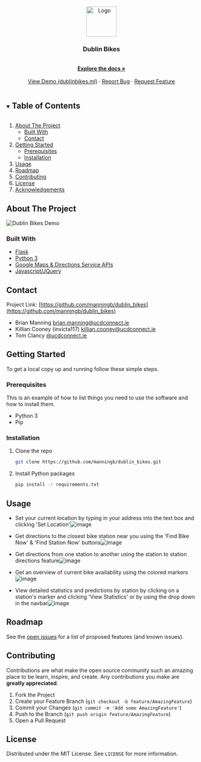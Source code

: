 <!--
*** Thanks for checking out the Best-README-Template. If you have a suggestion
*** that would make this better, please fork the repo and create a pull request
*** or simply open an issue with the tag "enhancement".
*** Thanks again! Now go create something AMAZING! :D
***
***
***
*** To avoid retyping too much info. Do a search and replace for the following:
*** manningb, dublin_bikes, twitter_handle, brian.manning@ucdconnect.ie, Dublin Bikes, project_description
-->

<!-- PROJECT SHIELDS -->
<!--
*** I'm using markdown "reference style" links for readability.
*** Reference links are enclosed in brackets [ ] instead of parentheses ( ).
*** See the bottom of this document for the declaration of the reference variables
*** for contributors-url, forks-url, etc. This is an optional, concise syntax you may use.
*** https://www.markdownguide.org/basic-syntax/#reference-style-links
-->
<!--
[![Contributors][contributors-shield]][contributors-url]
[![Forks][forks-shield]][forks-url]
[![Stargazers][stars-shield]][stars-url]
[![Issues][issues-shield]][issues-url]
[![MIT License][license-shield]][license-url]
[![LinkedIn][linkedin-shield]][linkedin-url]
 -->
<!-- PROJECT LOGO -->
<br />
<p align="center">
  <a href="https://github.com/manningb/dublin_bikes">
    <img src="https://github.com/manningb/dublin_bikes/blob/main/flask_app/static/img/loading.gif" alt="Logo" width="80" height="80">
  </a>

  <h3 align="center">Dublin Bikes</h3>

  <p align="center">
    <!--Dublin Bikes description-->
    <br />
    <a href="https://github.com/manningb/dublin_bikes"><strong>Explore the docs »</strong></a>
    <br />
    <br />
    <a href="https://dublinbikes.ml">View Demo (dublinbikes.ml)</a>
    ·
    <a href="https://github.com/manningb/dublin_bikes/issues">Report Bug</a>
    ·
    <a href="https://github.com/manningb/dublin_bikes/issues">Request Feature</a>
  </p>
</p>

<!-- TABLE OF CONTENTS -->
<details open="open">
  <summary><h2 style="display: inline-block">Table of Contents</h2></summary>
  <ol>
    <li>
      <a href="#about-the-project">About The Project</a>
      <ul>
        <li><a href="#built-with">Built With</a></li>
       <li><a href="#contact">Contact</a></li>
      </ul>
    </li>
    <li>
      <a href="#getting-started">Getting Started</a>
      <ul>
        <li><a href="#prerequisites">Prerequisites</a></li>
        <li><a href="#installation">Installation</a></li>
      </ul>
    </li>
    <li><a href="#usage">Usage</a></li>
    <li><a href="#roadmap">Roadmap</a></li>
    <li><a href="#contributing">Contributing</a></li>
    <li><a href="#license">License</a></li>
    <li><a href="#acknowledgements">Acknowledgements</a></li>
  </ol>
</details>

<!-- ABOUT THE PROJECT -->

## About The Project

![Dublin Bikes Demo](images/demo.gif)

### Built With

- [Flask](Python)
- [Python 3](Python)
- [Google Maps & Directions Service APIs]()
- [Javascript/JQuery]()

<!-- CONTACT -->

## Contact
Project Link: [https://github.com/manningb/dublin_bikes](https://github.com/manningb/dublin_bikes)

- Brian Manning [brian.manning@ucdconnect.ie](mailto:brian.manning@ucdconnect.ie)
- Killian Cooney (invicta117) [killian.cooney@ucdconnect.ie](mailto:@ucdconnect.ie)
- Tom Clancy [@ucdconnect.ie](mailto:@ucdconnect.ie)
<!-- GETTING STARTED -->

## Getting Started

To get a local copy up and running follow these simple steps.

### Prerequisites

This is an example of how to list things you need to use the software and how to install them.

- Python 3
- Pip

### Installation

1. Clone the repo
   ```sh
   git clone https://github.com/manningb/dublin_bikes.git
   ```
2. Install Python packages
   ```sh
   pip install -r requirements.txt
   ```

<!-- USAGE EXAMPLES -->

## Usage

- Set your current location by typing in your address into the text box and clicking 'Set Location'![image](https://user-images.githubusercontent.com/10169549/114904277-98c9eb80-9e0f-11eb-939f-20876fdbc522.png)

- Get directions to the closest bike station near you using the 'Find Bike Now' & 'Find Station Now' buttons![image](https://user-images.githubusercontent.com/10169549/114904359-b0a16f80-9e0f-11eb-972a-6e3f19487991.png)

- Get directions from one station to another using the station to station directions feature![image](https://user-images.githubusercontent.com/10169549/114905097-7a182480-9e10-11eb-9f67-b124134af06c.png)

- Get an overview of current bike availability using the colored markers![image](https://user-images.githubusercontent.com/10169549/114904432-c44cd600-9e0f-11eb-80f7-9b1049762723.png)

- View detailed statistics and predictions by station by clicking on a station's marker and clicking 'View Statistics' or by using the drop down in the navbar![image](https://user-images.githubusercontent.com/10169549/114904495-d4fd4c00-9e0f-11eb-916d-9a6821013e97.png)


<!-- ROADMAP -->

## Roadmap

See the [open issues](https://github.com/manningb/dublin_bikes/issues) for a list of proposed features (and known issues).

<!-- CONTRIBUTING -->

## Contributing

Contributions are what make the open source community such an amazing place to be learn, inspire, and create. Any contributions you make are **greatly appreciated**.

1. Fork the Project
2. Create your Feature Branch (`git checkout -b feature/AmazingFeature`)
3. Commit your Changes (`git commit -m 'Add some AmazingFeature'`)
4. Push to the Branch (`git push origin feature/AmazingFeature`)
5. Open a Pull Request

<!-- LICENSE -->

## License

Distributed under the MIT License. See `LICENSE` for more information.



<!-- ACKNOWLEDGEMENTS -->
<!--
## Acknowledgements

- []()
- []()
- []()
-->
<!-- MARKDOWN LINKS & IMAGES -->
<!-- https://www.markdownguide.org/basic-syntax/#reference-style-links -->

[contributors-shield]: https://img.shields.io/github/contributors/manningb/repo.svg?style=for-the-badge&logo=appveyor
[contributors-url]: https://github.com/manningb/dublin_bikes/graphs/contributors
[forks-shield]: https://img.shields.io/github/forks/manningb/repo.svg?style=for-the-badge
[forks-url]: https://github.com/manningb/dublin_bikes/network/members
[stars-shield]: https://img.shields.io/github/stars/manningb/repo.svg?style=for-the-badge
[stars-url]: https://github.com/manningb/dublin_bikes/stargazers
[issues-shield]: https://img.shields.io/github/issues/manningb/repo.svg?style=for-the-badge
[issues-url]: https://github.com/manningb/dublin_bikes/issues
[license-shield]: https://img.shields.io/github/license/manningb/repo.svg?style=for-the-badge
[license-url]: https://github.com/manningb/dublin_bikes/blob/master/LICENSE.txt
[linkedin-shield]: https://img.shields.io/badge/-LinkedIn-black.svg?style=for-the-badge&logo=linkedin&colorB=555
[linkedin-url]: https://linkedin.com/in/manningb
